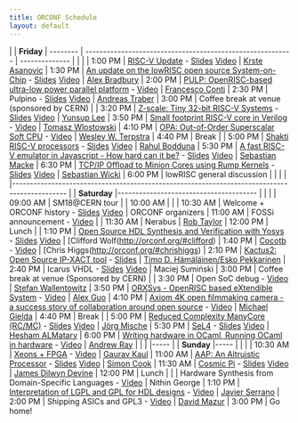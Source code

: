 ```yaml
---
title: ORCONF Schedule
layout: default
---
```


| | **Friday** 
| -------- | ---------------------------------------------------------- | --------------
|          |                                                            |
| 1:00 PM  | [RISC-V Update](http://orconf.org/#riscv) - [Slides](https://www.dropbox.com/s/qtdemx0t3297e3w/Krste%20Asanovic%20-%20RISCV-20151009-ORCONF.pptx?dl=0) [Video](https://www.youtube.com/watch?v=7vrC3zZ5Av4&index=1&list=PLUg3wIOWD8yoX2ECfeU_QP5snbu2Zs1Wp)                                              | [Krste Asanovic](http://orconf.org/#krste)
| 1:30 PM  | [An update on the lowRISC open source System-on-Chip](http://orconf.org/#lowrisc) - [Slides](https://speakerdeck.com/asb/an-update-on-the-lowrisc-open-source-system-on-chip) [Video](https://www.youtube.com/watch?v=oB8gX5sSjS8&index=2&list=PLUg3wIOWD8yoX2ECfeU_QP5snbu2Zs1Wp)        | [Alex Bradbury](http://orconf.org/#alex)
| 2:00 PM  | [PULP: OpenRISC-based ultra-low power parallel platform](http://orconf.org/#pulp) - [Video](https://www.youtube.com/watch?v=HX-QHTMvuzk&index=3&list=PLUg3wIOWD8yoX2ECfeU_QP5snbu2Zs1Wp)     | [Francesco Conti](http://orconf.org/#francesco)
| 2:30 PM  | Pulpino - [Slides](https://www.dropbox.com/s/vtrgqnc7dm7gbx2/Andreas%20Traber%20-%20pulpino.pdf?dl=0) [Video](https://www.youtube.com/watch?v=-_zGoJmPddo&index=4&list=PLUg3wIOWD8yoX2ECfeU_QP5snbu2Zs1Wp)                                                    | [Andreas Traber](https://www.linkedin.com/pub/andreas-traber/b0/b38/89b?trk=pub-pbmap)
| 3:00 PM  | Coffee break at venue (sponsored by CERN)                  |
| 3:20 PM  | [Z-scale: Tiny 32-bit RISC-V Systems](http://orconf.org/#zscale) - [Slides](http://riscv.org/workshop-jun2015/riscv-zscale-workshop-june2015.pdf) [Video](https://www.youtube.com/watch?v=cuuXovOB8Wg&index=5&list=PLUg3wIOWD8yoX2ECfeU_QP5snbu2Zs1Wp)                        | [Yunsup Lee](http://orconf.org/#yunsup)
| 3:50 PM  | [Small footprint RISC-V core in Verilog](http://orconf.org/#smallriscv) - [Video](https://www.youtube.com/watch?v=09cQaVUxxQU&index=6&list=PLUg3wIOWD8yoX2ECfeU_QP5snbu2Zs1Wp)                     | [Tomasz Wlostowski](http://orconf.org/#tomasz)
| 4:10 PM  | [OPA: Out-of-Order Superscalar Soft CPU](http://orconf.org/#opa) - [Video](https://www.youtube.com/watch?v=1wJi2TUpfJ0&index=7&list=PLUg3wIOWD8yoX2ECfeU_QP5snbu2Zs1Wp)                     | [Wesley W. Terpstra](http://orconf.org/#wesley)
| 4:40 PM  | Break                                                      |
| 5:00 PM  | [Shakti RISC-V processors](http://orconf.org/#shakti) - [Slides](https://www.dropbox.com/s/jmohp4w9wcvvfhj/Rahul%20Bodduna%20-%20SHAKTI_PROCESSORS.pdf?dl=0) [Video](https://www.youtube.com/watch?v=De7b250Awls&index=8&list=PLUg3wIOWD8yoX2ECfeU_QP5snbu2Zs1Wp)                                   | [Rahul Bodduna](http://orconf.org/#rahul)
| 5:30 PM  | [A fast RISC-V emulator in Javascript - How hard can it be?](http://orconf.org/#jor1k) - [Slides](https://www.dropbox.com/s/torneuaunf8l54b/Sebastian%20Macke%20-%20jor1k-orconf2015.pdf?dl=0) [Video](https://www.youtube.com/watch?v=vYqQPcYD6qk&index=9&list=PLUg3wIOWD8yoX2ECfeU_QP5snbu2Zs1Wp) | [Sebastian Macke](http://orconf.org/#sebastianm)
| 6:30 PM  | [TCP/IP Offload to Minion Cores using Rump Kernels](http://orconf.org/#rumpkernel) - [Slides](https://www.dropbox.com/s/agutww6koeqv7lv/Sebastian%20Wicki%20-%20minionrump.pdf?dl=0) [Video](https://www.youtube.com/watch?v=Gt02N5ualXo&index=10&list=PLUg3wIOWD8yoX2ECfeU_QP5snbu2Zs1Wp)          | [Sebastian Wicki](http://orconf.org/#sebastianw)
| 6:00 PM  | lowRISC general discussion                                 |
| | |
|---------------------------------------------------------------------------------------------
| | **Saturday** 
|---------------------------------------
|          |                                                            |
| 09:00 AM | SM18@CERN tour                                             |
| 10:00 AM |                                                            |
| 10:30 AM | Welcome + ORCONF history - [Slides](https://www.dropbox.com/s/jwq3ka7numaqynm/Olof%20Kindgren%20-%20orconf2015.pdf?dl=0) [Video](https://www.youtube.com/watch?v=r6zTWRNKPBA&list=PLUg3wIOWD8yoX2ECfeU_QP5snbu2Zs1Wp&index=11)                                   | ORCONF organizers
| 11:00 AM | FOSSi announcement - [Video](https://www.youtube.com/watch?v=GbLNTo_J0j0&list=PLUg3wIOWD8yoX2ECfeU_QP5snbu2Zs1Wp&index=12)                                         | 
| 11:30 AM | Nerabus                                                    | [Rob Taylor](http://orconf.org/#robtaylor)
| 12:00 PM | Lunch                                                      |
| 1:10 PM  | [Open Source HDL Synthesis and Verification with Yosys](http://orconf.org/#yosys) - [Slides](https://www.dropbox.com/s/ipakd9650ma5jab/Clifford%20Wolf%20-%20yosys-icestorm-slides.pdf?dl=0) [Video](https://www.youtube.com/watch?v=vFVKTm_D4zw&list=PLUg3wIOWD8yoX2ECfeU_QP5snbu2Zs1Wp&index=13)      | [Clifford Wolf(http://orconf.org/#clifford)
| 1:40 PM  | [Cocotb](http://orconf.org/#cocotb) - [Video](https://www.youtube.com/watch?v=CMhimp7SxrI&list=PLUg3wIOWD8yoX2ECfeU_QP5snbu2Zs1Wp&index=14)                                                     | [Chris Higgs(http://orconf.org/#chrishiggs)
| 2:10 PM  | [Kactus2: Open Source IP-XACT tool](http://orconf.org/#kaktus2) - [Slides](https://www.dropbox.com/s/jt3gjweoyq43anx/Timo%20H%C3%A4m%C3%A4l%C3%A4inen%20-%20Kactus2_ORCONF2015_web_rs%20%281%29.pdf?dl=0)                          | [Timo D. Hämäläinen/Esko Pekkarinen](http://orconf.org/#)
| 2:40 PM  | Icarus VHDL - [Slides](https://www.dropbox.com/s/k7tblswcf0x62lw/Maciej%20Suminski%20-%20icarus_vhdl.pdf?dl=0) [Video](https://www.youtube.com/watch?v=P72e1nHzxwU&list=PLUg3wIOWD8yoX2ECfeU_QP5snbu2Zs1Wp&index=16)                                                | Maciej Sumiński
| 3:00 PM  | Coffee break at venue (Sponsored by CERN)                  |
| 3:30 PM  | Open SoC debug - [Video](https://www.youtube.com/watch?v=Ap-kD_X0f2c&list=PLUg3wIOWD8yoX2ECfeU_QP5snbu2Zs1Wp&index=17)                                             | [Stefan Wallentowitz](https://www.linkedin.com/in/wallento)
| 3:50 PM  | [ORXSys - OpenRISC based eXtendible System](http://orconf.org/#orxsys) - [Video](https://www.youtube.com/watch?v=acdNRLCiNAE&list=PLUg3wIOWD8yoX2ECfeU_QP5snbu2Zs1Wp&index=18)                  | [Alex Guo](http://orconf.org/#alexguo)
| 4:10 PM  | [Axiom 4K open filmmaking camera - a success story of collaboration around open source](http://orconf.org/#axiom) - [Video](https://www.youtube.com/watch?v=GWaJMvtPI6o&list=PLUg3wIOWD8yoX2ECfeU_QP5snbu2Zs1Wp&index=19) | [Michael Gielda](https://www.linkedin.com/in/mgielda)
| 4:40 PM  | Break                                                      |
| 5:00 PM  | [Reduced Complexity ManyCore (RC/MC)](http://orconf.org/#rcmc) - [Slides](https://www.dropbox.com/s/z7yrzatforz3s66/J%C3%B6rg%20Mische%20-%20rcmc_mische.pdf?dl=0) [Video](https://www.youtube.com/watch?v=ZTUB7OjaBcA&list=PLUg3wIOWD8yoX2ECfeU_QP5snbu2Zs1Wp&index=20)                        | [Jörg Mische](http://orconf.org/#jorg)
| 5:30 PM  | [SeL4](https://sel4.systems/) - [Slides](https://www.dropbox.com/s/7uzwf9uwtalf6q6/Hesham%20Almatary%20-%20orconf15sel42-151010191459-lva1-app6891.pdf?dl=0) [Video](https://www.youtube.com/watch?v=M8tE0seyNzE&list=PLUg3wIOWD8yoX2ECfeU_QP5snbu2Zs1Wp&index=21)                                                       | [Hesham ALMatary](https://www.linkedin.com/in/heshamelmatary)
| 6:00 PM  | [Writing hardware in OCaml, Running OCaml in hardware](http://orconf.org/#hardcaml) - [Video](https://www.youtube.com/watch?v=0COX5OfCtbo&list=PLUg3wIOWD8yoX2ECfeU_QP5snbu2Zs1Wp&index=22)       | [Andrew Ray](https://github.com/andrewray)
| | |
|-----
|  | **Sunday**
|-----
| | |
| 10:30 AM | [Xeons + FPGA](http://orconf.org/#xeonfpga) - [Video](https://www.youtube.com/watch?v=fIS9yQ7Oh5Q&list=PLUg3wIOWD8yoX2ECfeU_QP5snbu2Zs1Wp&index=23) | [Gaurav Kaul](http://orconf.org/#gaurav)
| 11:00 AM | [AAP: An Altruistic Processor](http://orconf.org/#aap) - [Slides](https://www.dropbox.com/s/uav68ystfadxfzi/Simon%20Cook%20-%20orconf15-aap.pdf?dl=0) [Video](https://www.youtube.com/watch?v=HKWS85b6PAU&list=PLUg3wIOWD8yoX2ECfeU_QP5snbu2Zs1Wp&index=24)                         | [Simon Cook](http://orconf.org/#dangorringe)
| 11:30 AM | [Cosmic Pi](http://orconf.org/#cosmicpi) - [Slides](https://www.dropbox.com/s/ztpdidiuz67jcrx/James%20Devine%20-%20Cosmic%20Pi%20Orconf%202015%20final.pdf?dl=0) [Video](https://www.youtube.com/watch?v=aFvc2XUt044&list=PLUg3wIOWD8yoX2ECfeU_QP5snbu2Zs1Wp&index=25)                                            | [James Dilwyn Devine](http://orconf.org/#james)
| 12:00 PM | Lunch                                                |
|          | Hardware Synthesis from Domain-Specific Languages - [Video](https://www.youtube.com/watch?v=siFzvaVMMqs&list=PLUg3wIOWD8yoX2ECfeU_QP5snbu2Zs1Wp&index=26) | Nithin George
| 1:10 PM  | [Interpretation of LGPL and GPL for HDL designs](http://orconf.org/#gplhdl) - [Video](https://www.youtube.com/watch?v=JgRBDuZQsFg&list=PLUg3wIOWD8yoX2ECfeU_QP5snbu2Zs1Wp&index=27)       | [Javier Serrano](https://www.linkedin.com/pub/javier-serrano/9b/854/2b3)
| 2:00 PM  | Shipping ASICs and GPL3 - [Video](https://www.youtube.com/watch?v=UOZkiOtmHEQ&list=PLUg3wIOWD8yoX2ECfeU_QP5snbu2Zs1Wp&index=28)            | [David Mazur](http://knowledgetransfer.web.cern.ch/our-team)
| 3:00 PM  | Go home!
